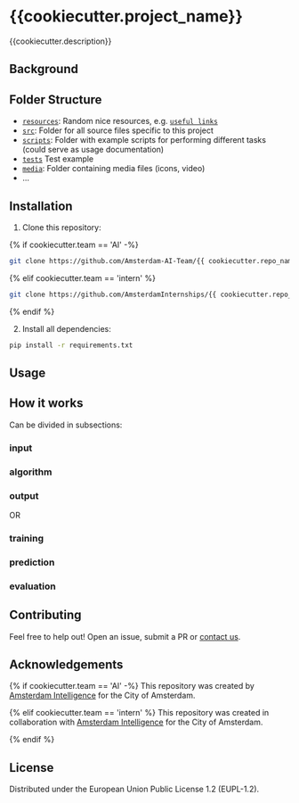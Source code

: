 # {{cookiecutter.project_name}}

{{cookiecutter.description}}

## Background

## Folder Structure

* [`resources`](./resources): Random nice resources, e.g. [`useful links`](./resources/README.md)
* [`src`](./src): Folder for all source files specific to this project
* [`scripts`](./scripts): Folder with example scripts for performing different tasks (could serve as usage documentation)
* [`tests`](./tests) Test example
* [`media`](./media): Folder containing media files (icons, video)
* ...

## Installation 

1) Clone this repository:

{% if cookiecutter.team == 'AI' -%}

```bash
git clone https://github.com/Amsterdam-AI-Team/{{ cookiecutter.repo_name }}.git
```

{% elif cookiecutter.team == 'intern' %}

```bash
git clone https://github.com/AmsterdamInternships/{{ cookiecutter.repo_name }}.git
```

{% endif %}


2) Install all dependencies:
    
```bash
pip install -r requirements.txt
```

## Usage

## How it works

Can be divided in subsections:

### input
### algorithm
### output

OR

### training
### prediction
### evaluation

## Contributing

Feel free to help out! Open an issue, submit a PR or [contact us](https://amsterdamintelligence.com/contact/).

## Acknowledgements

{% if cookiecutter.team == 'AI' -%}
This repository was created by [Amsterdam Intelligence](https://amsterdamintelligence.com/) for the City of Amsterdam.

{% elif cookiecutter.team == 'intern' %}
This repository was created in collaboration with [Amsterdam Intelligence](https://amsterdamintelligence.com/) for the City of Amsterdam.

{% endif %}

## License 

Distributed under the European Union Public License 1.2 (EUPL-1.2).